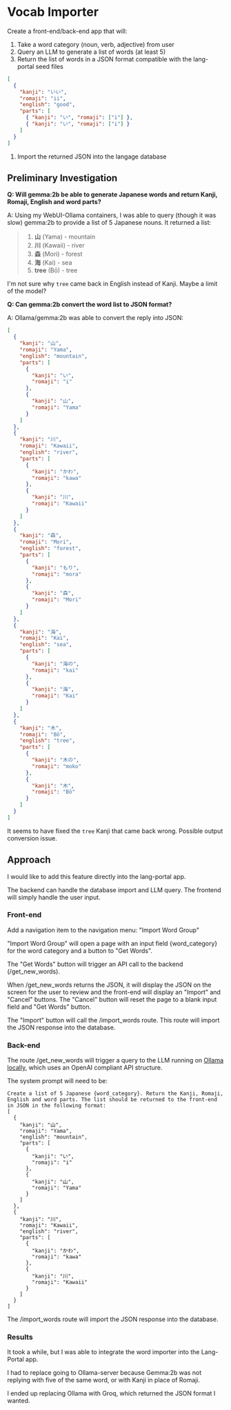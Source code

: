 # Vocab Importer

Create a front-end/back-end app that will:

1. Take a word category (noun, verb, adjective) from user
1. Query an LLM to generate a list of words (at least 5)
1. Return the list of words in a JSON format compatible with the lang-portal seed files

```json
[
  {
    "kanji": "いい",
    "romaji": "ii",
    "english": "good",
    "parts": [
      { "kanji": "い", "romaji": ["i"] },
      { "kanji": "い", "romaji": ["i"] }
    ]
  }
]
```  

1. Import the returned JSON into the langage database

## Preliminary Investigation

**Q: Will gemma:2b be able to generate Japanese words and return Kanji, Romaji, English and word parts?**

A: Using my WebUI-Ollama containers, I was able to query (though it was slow) gemma:2b to provide a list of 5 Japanese nouns. It returned a list:

> 1. **山** (Yama) - mountain
> 2. **川** (Kawaii) - river
> 3. **森** (Mori) - forest
> 4. **海** (Kai) - sea
> 5. **tree** (Bō) - tree

I'm not sure why `tree` came back in English instead of Kanji. Maybe a limit of the model?

**Q: Can gemma:2b convert the word list to JSON format?**

A: Ollama/gemma:2b was able to convert the reply into JSON:

```json
[
  {
    "kanji": "山",
    "romaji": "Yama",
    "english": "mountain",
    "parts": [
      {
        "kanji": "い",
        "romaji": "i"
      },
      {
        "kanji": "山",
        "romaji": "Yama"
      }
    ]
  },
  {
    "kanji": "川",
    "romaji": "Kawaii",
    "english": "river",
    "parts": [
      {
        "kanji": "かわ",
        "romaji": "kawa"
      },
      {
        "kanji": "川",
        "romaji": "Kawaii"
      }
    ]
  },
  {
    "kanji": "森",
    "romaji": "Mori",
    "english": "forest",
    "parts": [
      {
        "kanji": "もり",
        "romaji": "mora"
      },
      {
        "kanji": "森",
        "romaji": "Mori"
      }
    ]
  },
  {
    "kanji": "海",
    "romaji": "Kai",
    "english": "sea",
    "parts": [
      {
        "kanji": "海の",
        "romaji": "kai"
      },
      {
        "kanji": "海",
        "romaji": "Kai"
      }
    ]
  },
  {
    "kanji": "木",
    "romaji": "Bō",
    "english": "tree",
    "parts": [
      {
        "kanji": "木の",
        "romaji": "moko"
      },
      {
        "kanji": "木",
        "romaji": "Bō"
      }
    ]
  }
]
```

It seems to have fixed the `tree` Kanji that came back wrong. Possible output conversion issue.

## Approach

I would like to add this feature directly into the lang-portal app.

The backend can handle the database import and LLM query. The frontend will simply handle the user input.

### Front-end

Add a navigation item to the navigation menu: "Import Word Group"

"Import Word Group" will open a page with an input field {word_category} for the word category and a button to "Get Words".

The "Get Words" button will trigger an API call to the backend (/get_new_words).

When /get_new_words returns the JSON, it will display the JSON on the screen for the user to review and the front-end will display an "Import" and "Cancel" buttons. The "Cancel" button will reset the page to a blank input field and "Get Words" button.

The "Import" button will call the /import_words route. This route will import the JSON response into the database.

### Back-end

The route /get_new_words will trigger a query to the LLM running on [Ollama locally](http://localhost:8008), which uses an OpenAI compliant API structure.

The system prompt will need to be:

```text
Create a list of 5 Japanese {word_category}. Return the Kanji, Romaji, English and word parts. The list should be returned to the front-end in JSON in the following format:
[
  {
    "kanji": "山",
    "romaji": "Yama",
    "english": "mountain",
    "parts": [
      {
        "kanji": "い",
        "romaji": "i"
      },
      {
        "kanji": "山",
        "romaji": "Yama"
      }
    ]
  },
  {
    "kanji": "川",
    "romaji": "Kawaii",
    "english": "river",
    "parts": [
      {
        "kanji": "かわ",
        "romaji": "kawa"
      },
      {
        "kanji": "川",
        "romaji": "Kawaii"
      }
    ]
  }
]
```

The /import_words route will import the JSON response into the database.

### Results

It took a while, but I was able to integrate the word importer into the Lang-Portal app.

I had to replace going to Ollama-server because Gemma:2b was not replying with five of the same word, or with Kanji in place of Romaji.

I ended up replacing Ollama with Groq, which returned the JSON format I wanted.
